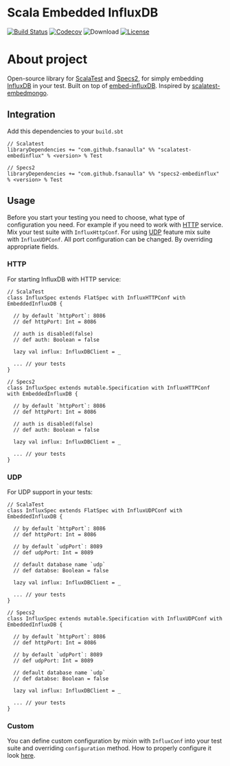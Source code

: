 # Scala Embedded InfluxDB
[![Build Status](https://travis-ci.org/fsanaulla/scala-embedinflux.svg?branch=master)](https://travis-ci.org/fsanaulla/scala-embedinflux)
[![Codecov](https://img.shields.io/codecov/c/github/fsanaulla/scala-embedinflux.svg)](https://codecov.io/gh/fsanaulla/scala-embedinflux)
![Download](https://img.shields.io/maven-central/v/com.github.fsanaulla/core-testing_2.11.svg)
[![License](http://img.shields.io/:license-Apache%202-blue.svg)](http://www.apache.org/licenses/LICENSE-2.0.txt)
# About project
Open-source library for [ScalaTest](http://www.scalatest.org/) and [Specs2](https://etorreborre.github.io/specs2/), for simply embedding [InfluxDB](https://www.influxdata.com/time-series-platform/influxdb/) in your test.
Built on top of [embed-influxDB](https://github.com/APISENSE/embed-influxDB). 
Inspired by [scalatest-embedmongo](https://github.com/SimplyScala/scalatest-embedmongo).

## Integration
Add this dependencies to your `build.sbt`
```
// Scalatest
libraryDependencies += "com.github.fsanaulla" %% "scalatest-embedinflux" % <version> % Test

// Specs2
libraryDependencies += "com.github.fsanaulla" %% "specs2-embedinflux" % <version> % Test
```
## Usage
Before you start your testing you need to choose, what type of configuration you need. For example if you need to work with [HTTP](https://docs.influxdata.com/influxdb/v1.5/guides/writing_data/) service.
Mix your test suite with `InfluxHttpConf`. For using [UDP](https://github.com/influxdata/influxdb/blob/master/services/udp/README.md) feature mix suite with `InfluxUDPConf`.
All port configuration can be changed. By overriding appropriate fields.

### HTTP
For starting InfluxDB with HTTP service:
```
// ScalaTest
class InfluxSpec extends FlatSpec with InfluxHTTPConf with EmbeddedInfluxDB {

  // by default `httpPort`: 8086
  // def httpPort: Int = 8086

  // auth is disabled(false)
  // def auth: Boolean = false

  lazy val influx: InfluxDBClient = _

  ... // your tests
}
```

```
// Specs2
class InfluxSpec extends mutable.Specification with InfluxHTTPConf with EmbeddedInfluxDB {

  // by default `httpPort`: 8086
  // def httpPort: Int = 8086

  // auth is disabled(false)
  // def auth: Boolean = false

  lazy val influx: InfluxDBClient = _

  ... // your tests
}
```
### UDP

For UDP support in your tests:
```
// ScalaTest
class InfluxSpec extends FlatSpec with InfluxUDPConf with EmbeddedInfluxDB {

  // by default `httpPort`: 8086
  // def httpPort: Int = 8086

  // by default `udpPort`: 8089
  // def udpPort: Int = 8089

  // default database name `udp`
  // def databse: Boolean = false

  lazy val influx: InfluxDBClient = _

  ... // your tests
}
```

```
// Specs2
class InfluxSpec extends mutable.Specification with InfluxUDPConf with EmbeddedInfluxDB {

  // by default `httpPort`: 8086
  // def httpPort: Int = 8086

  // by default `udpPort`: 8089
  // def udpPort: Int = 8089

  // default database name `udp`
  // def databse: Boolean = false

  lazy val influx: InfluxDBClient = _

  ... // your tests
}
```
### Custom
You can define custom configuration by mixin with `InfluxConf` into your test suite and overriding `configuration` method.
How to properly configure it look [here](https://github.com/APISENSE/embed-influxDB/blob/develop/src/main/java/io/apisense/embed/influx/configuration/InfluxConfigurationWriter.java).




